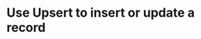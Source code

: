 # Use Upsert to insert or update a record

<!-- https://docs.microsoft.com/en-us/dynamics365/customer-engagement/developer/use-upsert-insert-update-record -->